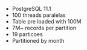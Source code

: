 * PostgreSQL 11.1
* 100 threads paralelas
* Table pre loaded with 100M
* 7M~ records per partition
* 19 particoes
* Partitioned by month
